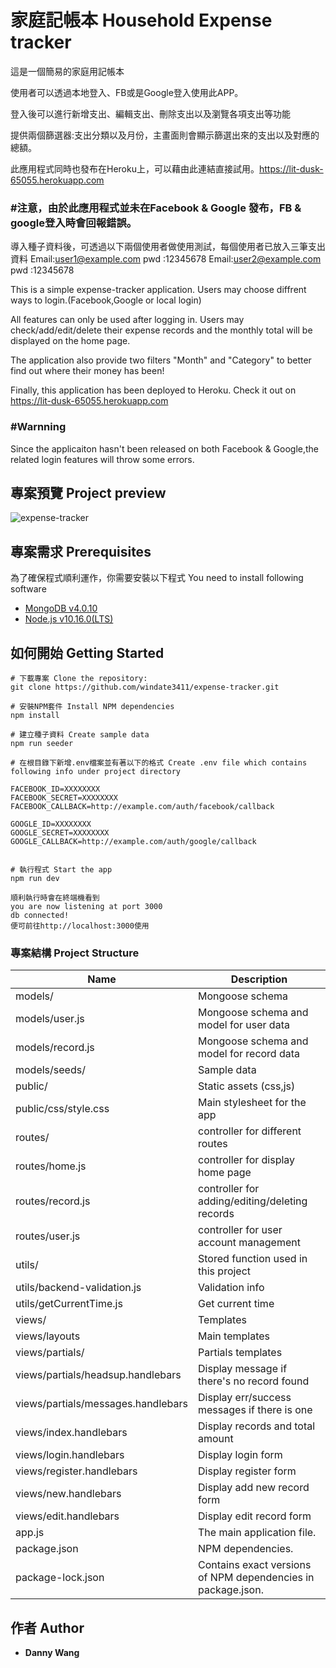 # 家庭記帳本 Household Expense tracker

這是一個簡易的家庭用記帳本

使用者可以透過本地登入、FB或是Google登入使用此APP。

登入後可以進行新增支出、編輯支出、刪除支出以及瀏覽各項支出等功能

提供兩個篩選器:支出分類以及月份，主畫面則會顯示篩選出來的支出以及對應的總額。

此應用程式同時也發布在Heroku上，可以藉由此連結直接試用。https://lit-dusk-65055.herokuapp.com

### #注意，由於此應用程式並未在Facebook & Google 發布，FB & google登入時會回報錯誤。

導入種子資料後，可透過以下兩個使用者做使用測試，每個使用者已放入三筆支出資料
Email:user1@example.com
pwd  :12345678
Email:user2@example.com
pwd  :12345678


This is a simple expense-tracker application. Users may choose diffrent ways to login.(Facebook,Google or local login)

All features can only be used after logging in. Users may check/add/edit/delete their expense records and the monthly total will be displayed on the home page. 

The application also provide two filters "Month" and "Category" to better find out where their money has been!

Finally, this application has been deployed to Heroku. Check it out on https://lit-dusk-65055.herokuapp.com 

### #Warnning
Since the applicaiton hasn't been released on both Facebook & Google,the related login features will throw some errors.

## 專案預覽 Project preview

![expense-tracker](https://media.giphy.com/media/gjTKDgneIjcKRXpZJG/giphy.gif)

## 專案需求 Prerequisites

為了確保程式順利運作，你需要安裝以下程式 You need to install following software 

+ [MongoDB v4.0.10](https://www.mongodb.com/)
+ [Node.js v10.16.0(LTS)](https://nodejs.org/en/)

## 如何開始 Getting Started
```
# 下載專案 Clone the repository:
git clone https://github.com/windate3411/expense-tracker.git

# 安裝NPM套件 Install NPM dependencies
npm install

# 建立種子資料 Create sample data
npm run seeder

# 在根目錄下新增.env檔案並有著以下的格式 Create .env file which contains following info under project directory 

FACEBOOK_ID=XXXXXXXX
FACEBOOK_SECRET=XXXXXXXX
FACEBOOK_CALLBACK=http://example.com/auth/facebook/callback

GOOGLE_ID=XXXXXXXX
GOOGLE_SECRET=XXXXXXXX
GOOGLE_CALLBACK=http://example.com/auth/google/callback


# 執行程式 Start the app
npm run dev

順利執行時會在終端機看到
you are now listening at port 3000
db connected!
便可前往http://localhost:3000使用
```

### 專案結構 Project Structure

Name | Description
-- | --
models/ | Mongoose schema
models/user.js | Mongoose schema and model for user data
models/record.js | Mongoose schema and model for record data
models/seeds/ | Sample data 
public/ | Static assets (css,js)
public/css/style.css | Main stylesheet for the app
routes/ | controller for different routes
routes/home.js | controller for display home page
routes/record.js | controller for adding/editing/deleting records
routes/user.js | controller for user account management
utils/ | Stored function used in this project
utils/backend-validation.js | Validation info
utils/getCurrentTime.js | Get current time
views/ | Templates
views/layouts | Main templates
views/partials/ | Partials templates
views/partials/headsup.handlebars | Display message if there's no record found
views/partials/messages.handlebars | Display err/success messages if there is one
views/index.handlebars | Display records and total amount
views/login.handlebars | Display login form
views/register.handlebars | Display register form
views/new.handlebars | Display add new record form
views/edit.handlebars | Display edit record form
app.js | The main application file.
package.json | NPM   dependencies.
package-lock.json | Contains exact versions of NPM dependencies in package.json.

## 作者 Author

* **Danny Wang** 



 
 
 
 
 
